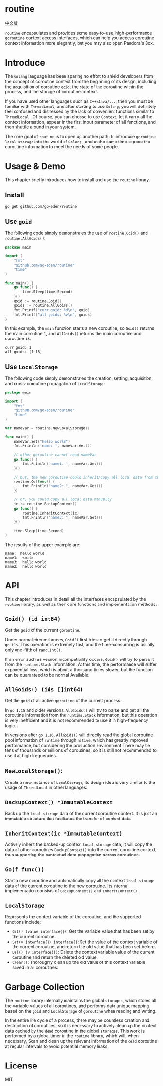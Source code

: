# routine

[中文版](README_zh.md)

`routine` encapsulates and provides some easy-to-use, high-performance `goroutine` context access interfaces, which can
help you access coroutine context information more elegantly, but you may also open Pandora's Box.

# Introduce

The `Golang` language has been sparing no effort to shield developers from the concept of coroutine context from the
beginning of its design, including the acquisition of coroutine `goid`, the state of the coroutine within the process,
and the storage of coroutine context.

If you have used other languages such as `C++/Java/...`, then you must be familiar with `ThreadLocal`, and after
starting to use `Golang`, you will definitely feel confused and distressed by the lack of convenient functions similar
to `ThreadLocal` . Of course, you can choose to use `Context`, let it carry all the context information, appear in the
first input parameter of all functions, and then shuttle around in your system.

The core goal of `routine` is to open up another path: to introduce `goroutine local storage` into the world of `Golang`
, and at the same time expose the coroutine information to meet the needs of some people.

# Usage & Demo

This chapter briefly introduces how to install and use the `routine` library.

## Install

```bash
go get github.com/go-eden/routine
```

## Use `goid`

The following code simply demonstrates the use of `routine.Goid()` and `routine.AllGoids()`:

```go
package main

import (
	"fmt"
	"github.com/go-eden/routine"
	"time"
)

func main() {
	go func() {
		time.Sleep(time.Second)
	}()
	goid := routine.Goid()
	goids := routine.AllGoids()
	fmt.Printf("curr goid: %d\n", goid)
	fmt.Printf("all goids: %v\n", goids)
}
```

In this example, the `main` function starts a new coroutine, so `Goid()` returns the main coroutine `1`,
and `AllGoids()` returns the main coroutine and coroutine `18`:

```text
curr goid: 1
all goids: [1 18]
```

## Use `LocalStorage`

The following code simply demonstrates the creation, setting, acquisition, and cross-coroutine propagation
of `LocalStorage`:

```go
package main

import (
	"fmt"
	"github.com/go-eden/routine"
	"time"
)

var nameVar = routine.NewLocalStorage()

func main() {
	nameVar.Set("hello world")
	fmt.Println("name: ", nameVar.Get())

	// other goroutine cannot read nameVar
	go func() {
		fmt.Println("name1: ", nameVar.Get())
	}()

	// but, the new goroutine could inherit/copy all local data from the current goroutine like this:
	routine.Go(func() {
		fmt.Println("name2: ", nameVar.Get())
	})

	// or, you could copy all local data manually
	ic := routine.BackupContext()
	go func() {
		routine.InheritContext(ic)
		fmt.Println("name3: ", nameVar.Get())
	}()

	time.Sleep(time.Second)
}
```

The results of the upper example are:

```text
name:  hello world
name1:  <nil>
name3:  hello world
name2:  hello world
```

# API

This chapter introduces in detail all the interfaces encapsulated by the `routine` library, as well as their core
functions and implementation methods.

## `Goid() (id int64)`

Get the `goid` of the current `goroutine`.

Under normal circumstances, `Goid()` first tries to get it directly through `go_tls`. This operation is extremely fast,
and the time-consuming is usually only one-fifth of `rand.Int()`.

If an error such as version incompatibility occurs, `Goid()` will try to parse it from the `runtime.Stack` information.
At this time, the performance will suffer exponential loss, which is about a thousand times slower, but the function can
be guaranteed to be normal Available.

## `AllGoids() (ids []int64)`

Get the `goid` of all active `goroutine` of the current process.

In `go 1.15` and older versions, `AllGoids()` will try to parse and get all the coroutine information from
the `runtime.Stack` information, but this operation is very inefficient and it is not recommended to use it in
high-frequency logic. .

In versions after `go 1.16`, `AllGoids()` will directly read the global coroutine pool information of `runtime`
through `native`, which has greatly improved performance, but considering the production environment There may be tens
of thousands or millions of coroutines, so it is still not recommended to use it at high frequencies.

## `NewLocalStorage()`:

Create a new instance of `LocalStorage`, its design idea is very similar to the usage of `ThreadLocal` in other
languages.

## `BackupContext() *ImmutableContext`

Back up the `local storage` data of the current coroutine context. It is just an immutable structure that facilitates
the transfer of context data.

## `InheritContext(ic *ImmutableContext)`

Actively inherit the backed-up context `local storage` data, it will copy the data of other coroutines `BackupContext()`
into the current coroutine context, thus supporting the contextual data propagation across coroutines.

## `Go(f func())`

Start a new coroutine and automatically copy all the context `local storage` data of the current coroutine to the new
coroutine. Its internal implementation consists of `BackupContext()` and `InheritContext()`.

## `LocalStorage`

Represents the context variable of the coroutine, and the supported functions include:

+ `Get() (value interface{})`: Get the variable value that has been set by the current coroutine.
+ `Set(v interface{}) interface{}`: Set the value of the context variable of the current coroutine, and return the old
  value that has been set before.
+ `Del() (v interface{})`: Delete the context variable value of the current coroutine and return the deleted old value.
+ `Clear()`: Thoroughly clean up the old value of this context variable saved in all coroutines.

# Garbage Collection

The `routine` library internally maintains the global `storages`, which stores all the variable values of all
coroutines, and performs data unique mapping based on the `goid` and `LocalStorage` of `goroutine` when reading and
writing.

In the entire life cycle of a process, there may be countless creation and destruction of coroutines, so it is necessary
to actively clean up the context data cached by the `dead` coroutine in the global `storages`. This work is performed by
a global timer in the `routine` library, which will, when necessary, Scan and clean up the relevant information of
the `dead` coroutine at regular intervals to avoid potential memory leaks.

# License

MIT